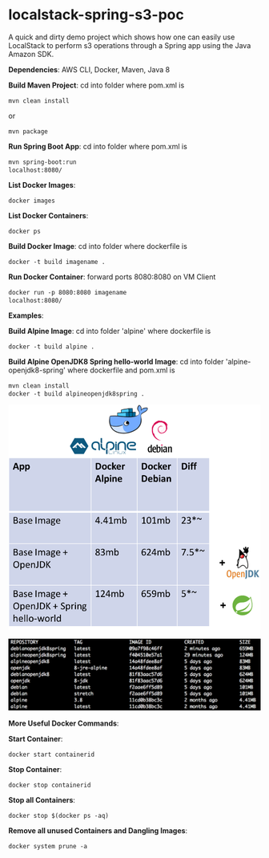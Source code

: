 # localstack-spring-s3-poc

A quick and dirty demo project which shows how one can easily use LocalStack to perform s3 operations through a Spring app using the Java Amazon SDK.

**Dependencies**: AWS CLI, Docker, Maven, Java 8




**Build Maven Project**:
cd into folder where pom.xml is
```
mvn clean install 
```
or
```
mvn package
```

**Run Spring Boot App**:
cd into folder where pom.xml is
```
mvn spring-boot:run
localhost:8080/
```

**List Docker Images**:
```
docker images
```

**List Docker Containers**:
```
docker ps
```

**Build Docker Image**:
cd into folder where dockerfile is
```
docker -t build imagename .
```

**Run Docker Container**:
forward ports 8080:8080 on VM Client
```
docker run -p 8080:8080 imagename
localhost:8080/
```

**Examples**: 

**Build Alpine Image**:
cd into folder 'alpine' where dockerfile is
```
docker -t build alpine .
```

**Build Alpine OpenJDK8 Spring hello-world Image**:
cd into folder 'alpine-openjdk8-spring' where dockerfile and pom.xml is
```
mvn clean install 
docker -t build alpineopenjdk8spring .
```


![image comparison table](/images/image-compare-table.png)



![image comparison terminal](/images/image-compare-terminal.png)



**More Useful Docker Commands**:

**Start Container**:
```
docker start containerid
```

**Stop Container**:
```
docker stop containerid
```

**Stop all Containers**:
```
docker stop $(docker ps -aq)
```

**Remove all unused Containers and Dangling Images**:
```
docker system prune -a
```








